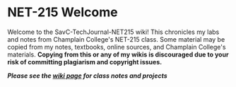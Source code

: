 # NET-215 Welcome
Welcome to the SavC-TechJournal-NET215 wiki! This chronicles my labs and notes from Champlain College's NET-215 class. Some material may be copied from my notes, textbooks, online sources, and Champlain College's materials. **Copying from this or any of my wikis is discouraged due to your risk of committing plagiarism and copyright issues.** 

***Please see the [wiki page](https://github.com/savannahc502/SavC-TechJournal-NET215/wiki) for class notes and projects***
